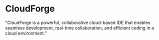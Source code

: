 # CloudForge
"CloudForge is a powerful, collaborative cloud-based IDE that enables seamless development, real-time collaboration, and efficient coding in a cloud environment."

